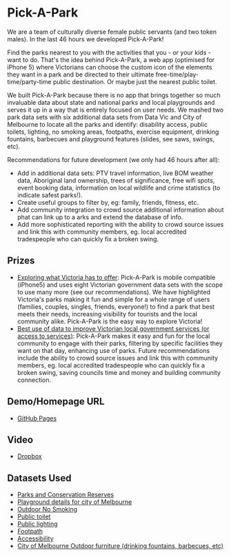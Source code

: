 # Pick-A-Park

We are a team of culturally diverse female public servants (and two token males). In the last 46 hours we developed Pick-A-Park!

Find the parks nearest to you with the activities that you - or your kids - want to do. That's the idea behind Pick-A-Park, a web app (optimised for iPhone 5) where Victorians can choose the custom icon of the elements they want in a park and be directed to their ultimate free-time/play-time/party-time public destination. Or maybe just the nearest public toilet.

We built Pick-A-Park because there is no app that brings together so much invaluable data about state and national parks and local playgrounds and serves it up in a way that is entirely focused on user needs. We mashed two park data sets with six additional data sets from Data Vic and City of Melbourne to locate all the parks and identify: disability access, public toilets, lighting, no smoking areas, footpaths, exercise equipment, drinking fountains, barbecues and playground features (slides, see saws, swings, etc).

Recommendations for future development (we only had 46 hours after all):

- Add in additional data sets: PTV travel information, live BOM weather data, Aboriginal land ownership, trees of significance, free wifi spots, event booking data, information on local wildlife and crime statistics (to indicate safest parks!).
- Create useful groups to filter by, eg: family, friends, fitness, etc.
- Add community integration to crowd source additional information about phat can link up to a arks and extend the database of info.
- Add more sophisticated reporting with the ability to crowd source issues and link this with community members, eg. local accredited tradespeople who can quickly fix a broken swing.

## Prizes

- [Exploring what Victoria has to offer](https://hackerspace.govhack.org/prize_entries/exploring-what-victoria-has-offer): Pick-A-Park is mobile compatible (iPhone5) and uses eight Victorian government data sets with the scope to use many more (see our recommendations). We have highlighted Victoria's parks making it fun and simple for a whole range of users (families, couples, singles, friends, everyone!) to find a park that best meets their needs, increasing visibility for tourists and the local community alike. Pick-A-Park is the easy way to explore Victoria!
- [Best use of data to improve Victorian local government services (or access to services)](https://hackerspace.govhack.org/prize_entries/best-use-data-improve-victorian-local-government-services-or-access-services): Pick-A-Park makes it easy and fun for the local community to engage with their parks, filtering by specific facilities they want on that day, enhancing use of parks. Future recommendations include the ability to crowd source issues and link this with community members, eg. local accredited tradespeople who can quickly fix a broken swing, saving councils time and money and building community connection.

## Demo/Homepage URL

- [GitHub Pages](http://creativedezign.github.io/pick-a-park)

## Video

- [Dropbox](https://www.dropbox.com/s/w9x4m2t0pur0q6l/Pick-A-Park%20Video%20Submission.mp4?dl=0)

## Datasets Used

- [Parks and Conservation Reserves](https://www.data.vic.gov.au/data/dataset/parks-and-conservation-reserves) 
- [Playground details for city of Melbourne](http://maps.melbourne.vic.gov.au/?splash=false&themeid=lyr_playground)
- [Outdoor No Smoking](https://data.melbourne.vic.gov.au/People-Events/Outdoor-No-Smoking-Areas/23k2-cnm2)
- [Public toilet](https://data.melbourne.vic.gov.au/Assets-Infrastructure/Public-Toilets/twe5-xv8t)
- [Public lighting](https://data.melbourne.vic.gov.au/Assets-Infrastructure/Public-Lighting/h9m9-22i9)
- [Footpath](https://data.melbourne.vic.gov.au/Transport-Movement/Footpaths/tqjk-32d9)
- [Accessibility](https://data.melbourne.vic.gov.au/Property-Planning/Building-Accessibility-location-map/63vh-4yw9)
- [City of Melbourne Outdoor furniture (drinking fountains, barbecues, etc)](https://data.melbourne.vic.gov.au/Assets-Infrastructure/Outdoor-Furniture/8fgn-5q6t)